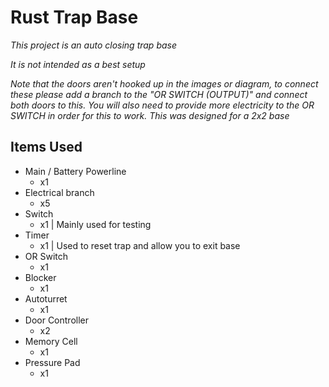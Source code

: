 # Rust Trap Base
*This project is an auto closing trap base*

_It is not intended as a best setup_

*_Note that the doors aren't hooked up in the images or diagram, to connect these please add a branch to the "OR SWITCH (OUTPUT)" and connect both doors to this. You will also need to provide more electricity to the OR SWITCH in order for this to work. This was designed for a 2x2 base_*

## Items Used
* Main / Battery Powerline
  * x1
* Electrical branch
  * x5
* Switch
  * x1 | Mainly used for testing
* Timer
  * x1 | Used to reset trap and allow you to exit base
* OR Switch
  * x1
* Blocker
  * x1
* Autoturret
  * x1
* Door Controller
  * x2
* Memory Cell
  * x1
* Pressure Pad
  * x1
